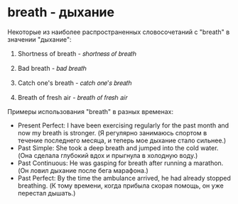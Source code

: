 # breath - дыхание

Некоторые из наиболее распространенных словосочетаний с "breath" в значении "дыхание":

1. Shortness of breath - 𝑠ℎ𝑜𝑟𝑡𝑛𝑒𝑠𝑠 𝑜𝑓 𝑏𝑟𝑒𝑎𝑡ℎ

2. Bad breath - 𝑏𝑎𝑑 𝑏𝑟𝑒𝑎𝑡ℎ

3. Catch one's breath - 𝑐𝑎𝑡𝑐ℎ 𝑜𝑛𝑒'𝑠 𝑏𝑟𝑒𝑎𝑡ℎ

4. Breath of fresh air - 𝑏𝑟𝑒𝑎𝑡ℎ 𝑜𝑓 𝑓𝑟𝑒𝑠ℎ 𝑎𝑖𝑟

Примеры использования "breath" в разных временах:

- Present Perfect: I have been exercising regularly for the past month and now my breath is stronger. (Я регулярно занимаюсь спортом в течение последнего месяца, и теперь мое дыхание стало сильнее.)
- Past Simple: She took a deep breath and jumped into the cold water. (Она сделала глубокий вдох и прыгнула в холодную воду.)
- Past Continuous: He was gasping for breath after running a marathon. (Он ловил дыхание после бега марафона.)
- Past Perfect: By the time the ambulance arrived, he had already stopped breathing. (К тому времени, когда прибыла скорая помощь, он уже перестал дышать.)
